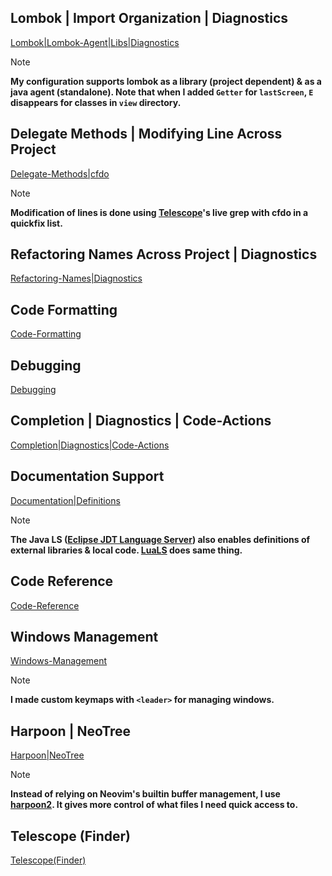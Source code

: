 ## Lombok | Import Organization | Diagnostics

[Lombok|Lombok-Agent|Libs|Diagnostics](https://github.com/user-attachments/assets/11a34589-b5b4-4e5b-ba5c-2f359c051346)
> [!NOTE]
> **My configuration supports lombok as a library (project dependent) & as a java agent (standalone). Note that when I added `Getter` for `lastScreen`, `E` disappears for classes in `view` directory.**

## Delegate Methods | Modifying Line Across Project

[Delegate-Methods|cfdo](https://github.com/user-attachments/assets/c2143aef-7c5e-417a-b116-e0e2bbd3de8b)
> [!NOTE]
> **Modification of lines is done using [Telescope](https://github.com/nvim-telescope/telescope.nvim)'s live grep with cfdo in a quickfix list.**

## Refactoring Names Across Project | Diagnostics

[Refactoring-Names|Diagnostics](https://github.com/user-attachments/assets/06d80e63-af9e-4f62-8525-6810d374ce75)

## Code Formatting

[Code-Formatting](https://github.com/user-attachments/assets/566ead55-ab7d-4d7e-bab8-44164c9c4d81)

## Debugging

[Debugging](https://github.com/user-attachments/assets/14f04928-8de9-4627-97c8-b8ee3eae06f4)

## Completion | Diagnostics | Code-Actions

[Completion|Diagnostics|Code-Actions](https://github.com/user-attachments/assets/4f9fb243-166b-407e-a217-292286354873)

## Documentation Support

[Documentation|Definitions](https://github.com/user-attachments/assets/4cfdc863-c3b3-4f3d-bcc2-944586ae14f6)
> [!NOTE]
> **The Java LS ([Eclipse JDT Language Server](https://github.com/eclipse-jdtls/eclipse.jdt.ls)) also enables definitions of external libraries & local code. [LuaLS](https://github.com/LuaLS/lua-language-server) does same thing.**

## Code Reference

[Code-Reference](https://github.com/user-attachments/assets/edc9cbbd-558c-4ffa-8e8d-fbe6474c2b44)

## Windows Management

[Windows-Management](https://github.com/user-attachments/assets/f7d896ea-1a9b-4181-9d08-8fc079782c95)
> [!NOTE]
> **I made custom keymaps with `<leader>` for managing windows.**

## Harpoon | NeoTree

[Harpoon|NeoTree](https://github.com/user-attachments/assets/b396fd7f-b22e-43b4-80c9-8f60c709dfb3)
> [!NOTE]
> **Instead of relying on Neovim's builtin buffer management, I use [harpoon2](https://github.com/ThePrimeagen/harpoon/tree/harpoon2). It gives more control of what files I need quick access to.**

## Telescope (Finder)

[Telescope(Finder)](https://github.com/user-attachments/assets/fce8e28b-b45e-40ce-9cf7-72a3a6fed50b)

